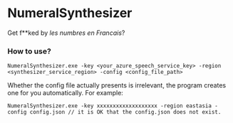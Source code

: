 # NumeralSynthesizer
Get f**ked by *les numbres en Francais*?

### How to use?

```
NumeralSynthesizer.exe -key <your_azure_speech_service_key> -region <synthesizer_service_region> -config <config_file_path>
```

Whether the config file actually presents is irrelevant, the program creates one for you automatically.
For example:

```
NumeralSynthesizer.exe -key xxxxxxxxxxxxxxxxxxx -region eastasia -config config.json // it is OK that the config.json does not exist.
```
